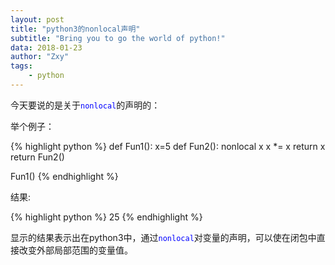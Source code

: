 ```yaml
---
layout: post
title: "python3的nonlocal声明"
subtitle: "Bring you to go the world of python!"
data: 2018-01-23
author: "Zxy"
tags:
    - python
---
```


今天要说的是关于<span style="color:blue">`nonlocal`</span>的声明的：

举个例子：

{% highlight python %}
def Fun1():
x=5
def Fun2():
nonlocal x
x *=  x
return x
return Fun2()

Fun1()
{% endhighlight %}

结果:

{% highlight python %}
25
{% endhighlight %}

显示的结果表示出在python3中，通过<span style="color:blue">`nonlocal`</span>对变量的声明，可以使在闭包中直接改变外部局部范围的变量值。